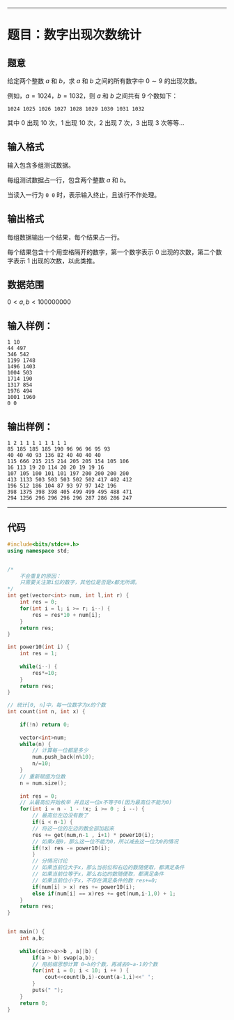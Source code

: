 
---

# 题目：数字出现次数统计

## 题意

给定两个整数 $a$ 和 $b$，求 $a$ 和 $b$ 之间的所有数字中 $0 \sim 9$ 的出现次数。

例如，$a=1024$，$b=1032$，则 $a$ 和 $b$ 之间共有 9 个数如下：

```
1024 1025 1026 1027 1028 1029 1030 1031 1032
```

其中 $0$ 出现 10 次，$1$ 出现 10 次，$2$ 出现 7 次，$3$ 出现 3 次等等…

## 输入格式

输入包含多组测试数据。

每组测试数据占一行，包含两个整数 $a$ 和 $b$。

当读入一行为 `0 0` 时，表示输入终止，且该行不作处理。

## 输出格式

每组数据输出一个结果，每个结果占一行。

每个结果包含十个用空格隔开的数字，第一个数字表示 $0$ 出现的次数，第二个数字表示 $1$ 出现的次数，以此类推。

## 数据范围

$0 < a, b < 100000000$

## 输入样例：

```
1 10
44 497
346 542
1199 1748
1496 1403
1004 503
1714 190
1317 854
1976 494
1001 1960
0 0
```

## 输出样例：

```
1 2 1 1 1 1 1 1 1 1
85 185 185 185 190 96 96 96 95 93
40 40 40 93 136 82 40 40 40 40
115 666 215 215 214 205 205 154 105 106
16 113 19 20 114 20 20 19 19 16
107 105 100 101 101 197 200 200 200 200
413 1133 503 503 503 502 502 417 402 412
196 512 186 104 87 93 97 97 142 196
398 1375 398 398 405 499 499 495 488 471
294 1256 296 296 296 296 287 286 286 247
```

---

## 代码

```c++
#include<bits/stdc++.h>
using namespace std;


/*
    不会重复的原因：
    只需要关注第i位的数字，其他位是否是x都无所谓。
*/
int get(vector<int> num, int l,int r) {
    int res = 0;
    for(int i = l; i >= r; i--) {
        res = res*10 + num[i];
    }
    return res;
}

int power10(int i) {
    int res = 1;
    
    while(i--) {
        res*=10;
    }
    return res;
}

// 统计[0, n]中，每一位数字为x的个数
int count(int n, int x) {
    
    if(!n) return 0;
    
    vector<int>num;
    while(n) {
        // 计算每一位都是多少
        num.push_back(n%10);
        n/=10;
    }
    // 重新赋值为位数
    n = num.size();
    
    int res = 0;
    // 从最高位开始枚举 并且这一位x不等于0(因为最高位不能为0)
    for(int i = n - 1 - !x; i >= 0 ; i --) {
        // 最高位左边没有数了
        if(i < n-1) {
        // 将这一位的左边的数全部加起来
        res += get(num,n-1 , i+1) * power10(i);
        // 如果x是0，那么这一位不能为0，所以减去这一位为0的情况
        if(!x) res -= power10(i);
        }
        // 分情况讨论 
        // 如果当前位大于x，那么当前位和右边的数随便取，都满足条件
        // 如果当前位等于x，那么右边的数随便取，都满足条件
        // 如果当前位小于x，不存在满足条件的数 res+=0;
        if(num[i] > x) res += power10(i);
        else if(num[i] == x)res += get(num,i-1,0) + 1;
    }
    return res;
}


int main() {
    int a,b;
    
    while(cin>>a>>b , a||b) {
        if(a > b) swap(a,b);
        // 用前缀思想计算 0~b的个数，再减去0~a-1的个数
        for(int i = 0; i < 10; i ++ ) {
            cout<<count(b,i)-count(a-1,i)<<' ';
        }
        puts(" ");
    }
    return 0;
}
```